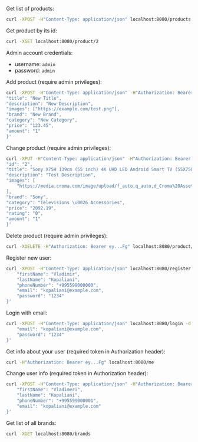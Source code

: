 Get list of products:

```sh
curl -XPOST -H"Content-Type: application/json" localhost:8080/products -d'{"keyword": "Samsung", "page_size": 5, "page_number": 0}'
```

Get product by its id:

```sh
curl -XGET localhost:8080/product/2
```

Admin account credentials:

- username: `admin`
- password: `admin`

Add product (require admin privileges):

```sh
curl -XPOST -H"Content-Type: application/json" -H"Authorization: Bearer ey...Fg" localhost:8080/product -d'{
"title": "New Title",
"description": "New Description",
"images": ["https://example.com/test.png"],
"brand": "New Brand",
"category": "New Category",
"price": "123.45",
"amount": "1"
}'
```

Change product (require admin privileges):

```sh
curl -XPUT -H"Content-Type: application/json" -H"Authorization: Bearer ey...Fg" localhost:8080/product/2 -d'{
"id": "2",
"title": "Sony X75H 139cm (55 inch) 4K UHD LED Android Smart TV (55X7500H, Black) ",
"description": "Test Description",
"images": [
	"https://media.croma.com/image/upload/f_auto,q_auto,d_Croma%20Assets:no-product-image.jpg,h_260,w_260/v1605339021/Croma%20Assets/Entertainment/Television/Images/8942482620446.png"
],
"brand": "Sony",
"category": "Televisions \u0026 Accessories",
"price": "2092.19",
"rating": "0",
"amount": "1"
}'
```

Delete product (require admin privileges):

```sh
curl -XDELETE -H"Authorization: Bearer ey...Fg" localhost:8080/product/2
```

Register new user:

```sh
curl -XPOST -H"Content-Type: application/json" localhost:8080/register -d'{
    "firstName": "Vladimir",
    "lastName": "Kopaliani",
    "phoneNumber": "+995599000000",
    "email": "kopaliani@example.com",
    "password": "1234"
}'
```

Login with email:

```sh
curl -XPOST -H"Content-Type: application/json" localhost:8080/login -d'{
	"email": "kopaliani@example.com",
	"password": "1234"
}'
```

Get info about your user (required token in Authorization header):

```sh
curl -H"Authorization: Bearer ey...Fg" localhost:8080/me
```

Change user info (required token in Authorization header):

```sh
curl -XPOST -H"Content-Type: application/json" -H"Authorization: Bearer ey...Fg" localhost:8080/user -d'{
    "firstName": "Vladimeri",
    "lastName": "Kopaliani",
    "phoneNumber": "+995599000001",
    "email": "kopaliani@example.com"
}'
```

Get list of all brands:

```sh
curl -XGET localhost:8080/brands
```
